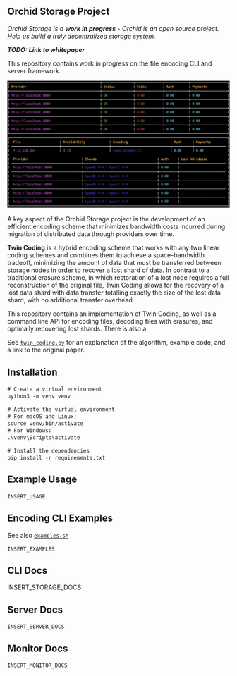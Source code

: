 
## Orchid Storage Project 

_*Orchid Storage is a **work in progress*** - Orchid is an open source project.  Help 
us build a truly decentralized storage system._

***TODO: Link to whitepaper***

This repository contains work in progress on the file encoding CLI and server framework.

![monitor](docs/monitor.png "Monitor")

A key aspect of the Orchid Storage project is the development of an efficient encoding scheme that minimizes
bandwidth costs incurred during migration of distributed data through providers over time.

**Twin Coding** is a hybrid encoding scheme that works with any two linear coding schemes and combines
them to achieve a space-bandwidth tradeoff, minimizing the amount of data that must be transferred
between storage nodes in order to recover a lost shard of data. In contrast to a traditional
erasure scheme, in which restoration of a lost node requires a full reconstruction of the original
file, Twin Coding allows for the recovery of a lost data shard with data transfer totalling exactly
the size of the lost data shard, with no additional transfer overhead.


This repository contains an implementation of Twin Coding, as well as a command line API for encoding 
files, decoding files with erasures, and optimally recovering lost shards. There is also a

See [`twin_coding.py`](encoding/twin_coding.py) for an explanation of the algorithm, example code, and a link to the original paper.


## Installation

```
# Create a virtual environment
python3 -m venv venv
```

```
# Activate the virtual environment
# For macOS and Linux:
source venv/bin/activate
# For Windows:
.\venv\Scripts\activate
```

```
# Install the dependencies
pip install -r requirements.txt
```

## Example Usage
```
INSERT_USAGE
```

## Encoding CLI Examples

See also [`examples.sh`](examples/examples.sh)

```
INSERT_EXAMPLES
```

## CLI Docs

INSERT_STORAGE_DOCS

## Server Docs
```
INSERT_SERVER_DOCS
```

## Monitor Docs
```
INSERT_MONITOR_DOCS
```
